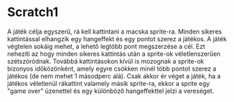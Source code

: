 # Scratch1

A játék célja egyszerű, rá kell kattintani a macska sprite-ra. Minden sikeres kattintással elhangzik egy hangeffekt és egy pontot szerez a játékos. A játék végtelen sokáig mehet, a lehető legtöbb pont megszerzése a cél. Ezt nehezíti az hogy minden sikeres kattintás után a sprite-ok véletlenszerűen szétszóródnak. Továbbá kattintásokon kívül is mozognak a sprite-ok bizonyos időközönként, amely egyre csökken minél több pontot szerez a  játékos (de nem mehet 1 másodperc alá). Csak akkor ér véget a játék, ha a játékos véletlenül rákattint valamely másik sprite-ra, ekkor a sprite egy "game over" üzenettel és egy különböző hangeffekttel jelzi a vereséget.
